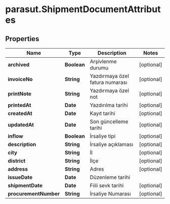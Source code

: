 # parasut.ShipmentDocumentAttributes

## Properties
Name | Type | Description | Notes
------------ | ------------- | ------------- | -------------
**archived** | **Boolean** | Arşivlenme durumu | [optional] 
**invoiceNo** | **String** | Yazdırmaya özel fatura numarası | [optional] 
**printNote** | **String** | Yazdırmaya özel not | [optional] 
**printedAt** | **Date** | Yazdırılma tarihi | [optional] 
**createdAt** | **Date** | Kayıt tarihi | [optional] 
**updatedAt** | **Date** | Son güncelleme tarihi | [optional] 
**inflow** | **Boolean** | İrsaliye tipi | [optional] 
**description** | **String** | İrsaliye açıklaması | [optional] 
**city** | **String** | İl | [optional] 
**district** | **String** | İlçe | [optional] 
**address** | **String** | Adres | [optional] 
**issueDate** | **Date** | Düzenleme tarihi | 
**shipmentDate** | **Date** | Fiili sevk tarihi | [optional] 
**procurementNumber** | **String** | İrsaliye Numarası | [optional] 


